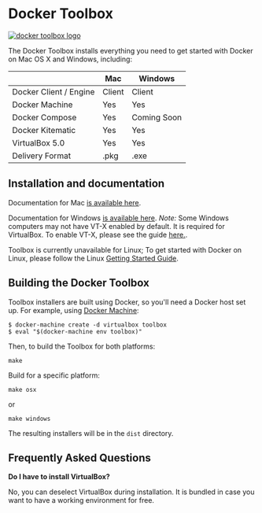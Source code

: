 Docker Toolbox
==================================

[![docker toolbox logo](https://cloud.githubusercontent.com/assets/251292/9585188/2f31d668-4fca-11e5-86c9-826d18cf45fd.png)](https://www.docker.com/toolbox)

The Docker Toolbox installs everything you need to get started with
Docker on Mac OS X and Windows, including:

|                        | Mac    | Windows     |
|------------------------|--------|-------------|
| Docker Client / Engine | Client | Client      |
| Docker Machine         | Yes    | Yes         |
| Docker Compose         | Yes    | Coming Soon |
| Docker Kitematic       | Yes    | Yes         |
| VirtualBox 5.0         | Yes    | Yes         |
| Delivery Format        | .pkg   | .exe        |


## Installation and documentation

Documentation for Mac [is available
here](https://docs.docker.com/mac/started/).

Documentation for Windows [is available here](https://docs.docker.com/windows/started/). *Note:* Some Windows computers may not have VT-X enabled by default. It is required for VirtualBox. To enable VT-X, please see the guide [here.](http://www.howtogeek.com/213795/how-to-enable-intel-vt-x-in-your-computers-bios-or-uefi-firmware).

Toolbox is currently unavailable for Linux; To get started with Docker on Linux, please follow the Linux [Getting Started Guide](https://docs.docker.com/linux/started/).

## Building the Docker Toolbox

Toolbox installers are built using Docker, so you'll need a Docker host set up. For example, using [Docker Machine](https://github.com/docker/machine):

```
$ docker-machine create -d virtualbox toolbox
$ eval "$(docker-machine env toolbox)"
```

Then, to build the Toolbox for both platforms:

```
make
```

Build for a specific platform:

```
make osx
```

or

```
make windows
```

The resulting installers will be in the `dist` directory.

## Frequently Asked Questions

**Do I have to install VirtualBox?**

No, you can deselect VirtualBox during installation. It is bundled in case you want to have a working environment for free.
